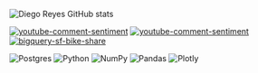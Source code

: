 ![Diego Reyes GitHub stats](https://github-readme-stats.vercel.app/api?username=donutdiego&theme=react&show_icons=true)

[![youtube-comment-sentiment](https://github-readme-stats.vercel.app/api/pin/?username=donutdiego&repo=youtube-comment-sentiment&theme=github_dark)](https://github.com/donutdiego/youtube-comment-sentiment.git)
[![youtube-comment-sentiment](https://github-readme-stats.vercel.app/api/pin/?username=donutdiego&repo=bigquery-chiago-taxi&theme=github_dark)](https://github.com/donutdiego/bigquery-chiago-taxi)
[![bigquery-sf-bike-share](https://github-readme-stats.vercel.app/api/pin/?username=donutdiego&repo=bigquery-sf-bike-share&theme=github_dark)](https://github.com/donutdiego/bigquery-sf-bike-share)

![Postgres](https://img.shields.io/badge/postgres-%23316192.svg?style=for-the-badge&logo=postgresql&logoColor=white)
![Python](https://img.shields.io/badge/python-3670A0?style=for-the-badge&logo=python&logoColor=ffdd54)
![NumPy](https://img.shields.io/badge/numpy-%23013243.svg?style=for-the-badge&logo=numpy&logoColor=white)
![Pandas](https://img.shields.io/badge/pandas-%23150458.svg?style=for-the-badge&logo=pandas&logoColor=white)
![Plotly](https://img.shields.io/badge/Plotly-%233F4F75.svg?style=for-the-badge&logo=plotly&logoColor=white)
